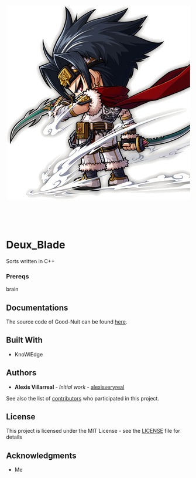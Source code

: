 <br><br>

<p align="center">
<a href="https://github.com/alexisveryreal"><img width="fit" src="blade.png" alt="night logo"></a>
<br>

</p>
<br>
<br><br>

# Deux_Blade
Sorts written in C++

### Prereqs
brain

## Documentations
The source code of Good-Nuit can be found [here](./src/).

## Built With
* KnoWlEdge

## Authors

* **Alexis Villarreal** - *Initial work* - [alexisveryreal](https://github.com/alexisveryreal)

See also the list of [contributors](https://github.com/alexisveryreal/Good_Nuit-Sorting-Visualizer-/graphs/contributors) who participated in this project.

## License

This project is licensed under the MIT License - see the [LICENSE](LICENSE) file for details

## Acknowledgments
* Me